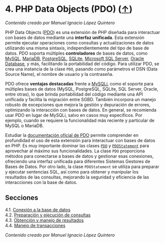 # 4. PHP Data Objects (PDO) ([↑](../README.md))

_Contenido creado por Manuel Ignacio López Quintero_

PHP Data Objects ([PDO](https://www.php.net/manual/book.pdo.php)) es una extensión de PHP diseñada para interactuar con bases de datos mediante una **interfaz unificada**. Esta extensión permite ejecutar operaciones como consultas y actualizaciones de datos utilizando una misma sintaxis, independientemente del tipo de base de datos. PDO soporta múltiples **controladores** de bases de datos, como [MySQL](https://en.wikipedia.org/wiki/MySQL), [MariaDB](https://en.wikipedia.org/wiki/MariaDB), [PostgreSQL](https://en.wikipedia.org/wiki/PostgreSQL), [SQLite](https://en.wikipedia.org/wiki/SQLite), [Microsoft SQL Server](https://en.wikipedia.org/wiki/Microsoft_SQL_Server), [Oracle Database](https://en.wikipedia.org/wiki/Oracle_Database), y más, facilitando la portabilidad del código. Para utilizar PDO, se crea una instancia de la clase `PDO`, pasando como parámetros el DSN (Data Source Name), el nombre de usuario y la contraseña.

PDO ofrece **ventajas destacadas** frente a [MySQLi](https://www.php.net/manual/book.mysqli.php), como el soporte para múltiples bases de datos (MySQL, PostgreSQL, SQLite, SQL Server, Oracle, entre otras), lo que brinda portabilidad del código mediante una API unificada y facilita la migración entre SGBD. También incorpora un manejo robusto de excepciones que mejora la gestión y depuración de errores, optimizando la interacción con bases de datos. En general, se recomienda usar PDO en lugar de MySQLi, salvo en casos muy específicos. Por ejemplo, cuando se requiere la funcionalidad más reciente y particular de MySQL o MariaDB.

Estudiar la [documentación oficial de PDO](https://www.php.net/manual/book.pdo.php) permite comprender en profundidad el uso de esta extensión para interactuar con bases de datos en PHP.  Es muy importante dominar las clases [`PDO`](https://www.php.net/manual/class.pdo.php) y [`PDOStatement`](https://www.php.net/manual/class.pdostatement.php) para aprovechar al máximo sus funcionalidades. La clase `PDO` proporciona métodos para conectarse a bases de datos y gestionar esas conexiones, ofreciendo una interfaz unificada para diferentes Sistemas Gestores de Bases de Datos. Por otro lado, la clase `PDOStatement` se utiliza para preparar y ejecutar sentencias SQL, así como para obtener y manipular los resultados de las consultas, mejorando la seguridad y eficiencia de las interacciones con la base de datos.

## Secciones

4.1. [Conexión a la base de datos](4.1.md)<br />
4.2. [Preparación y ejecución de consultas](4.2.md)<br />
4.3. [Obtención y manejo de resultados](4.3.md)<br />
4.4. [Manejo de transacciones](4.4.md)<br />

_Contenido creado por Manuel Ignacio López Quintero_
